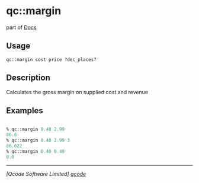 qc::margin
==========

part of [Docs](../index.md)

Usage
-----
`
        qc::margin cost price ?dec_places?
    `

Description
-----------
Calculates the gross margin on supplied cost and revenue

Examples
--------
```tcl

% qc::margin 0.40 2.99
86.6
% qc::margin 0.40 2.99 3
86.622
% qc::margin 0.40 0.40
0.0
```

----------------------------------
*[Qcode Software Limited] [qcode]*

[qcode]: http://www.qcode.co.uk "Qcode Software"